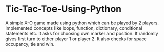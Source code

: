 # Tic-Tac-Toe-Using-Python
A simple X-O game made using python which can be played by 2 players. Implemented concepts like loops, function, dictionary, conditional statements etc. It asks for choosing own marker and position. It randomly gives first turn to either player 1 or player 2. It also checks for space occupancy, tie and win.
